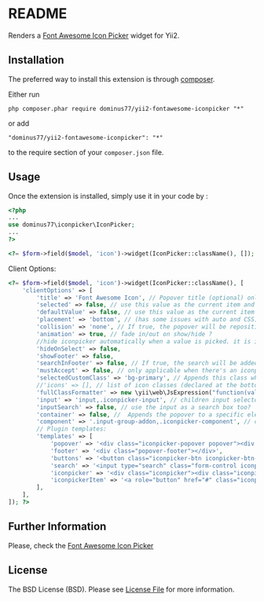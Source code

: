 README
======
Renders a [Font Awesome Icon Picker](https://itsjavi.com/fontawesome-iconpicker/) widget for Yii2.

Installation
------------

The preferred way to install this extension is through [composer](http://getcomposer.org/download/).

Either run

```
php composer.phar require dominus77/yii2-fontawesome-iconpicker "*"
```

or add

```
"dominus77/yii2-fontawesome-iconpicker": "*"
```

to the require section of your `composer.json` file.


Usage
-----

Once the extension is installed, simply use it in your code by  :

```php
<?php
...
use dominus77\iconpicker\IconPicker;
...
?>

<?= $form->field($model, 'icon')->widget(IconPicker::className(), []); ?>

```

Client Options:
```php
<?= $form->field($model, 'icon')->widget(IconPicker::className(), [
    'clientOptions' => [
        'title' => 'Font Awesome Icon', // Popover title (optional) only if specified in the template
        'selected' => false, // use this value as the current item and ignore the original
        'defaultValue' => false, // use this value as the current item if input or element value is empty
        'placement' => 'bottom', // (has some issues with auto and CSS). auto, top, bottom, left, right
        'collision' => 'none', // If true, the popover will be repositioned to another position when collapses with the window borders
        'animation' => true, // fade in/out on show/hide ?
        //hide iconpicker automatically when a value is picked. it is ignored if mustAccept is not false and the accept button is visible
        'hideOnSelect' => false,
        'showFooter' => false,
        'searchInFooter' => false, // If true, the search will be added to the footer instead of the title'
        'mustAccept' => false, // only applicable when there's an iconpicker-btn-accept button in the popover footer
        'selectedCustomClass' => 'bg-primary', // Appends this class when to the selected item
        //'icons' => [], // list of icon classes (declared at the bottom of this script for maintainability)
        'fullClassFormatter' => new \yii\web\JsExpression("function(val){return 'fa ' + val;}"),
        'input' => 'input,.iconpicker-input', // children input selector
        'inputSearch' => false, // use the input as a search box too?
        'container' => false, //  Appends the popover to a specific element. If not set, the selected element or element parent is used
        'component' => '.input-group-addon,.iconpicker-component', // children component jQuery selector or object, relative to the container element
        // Plugin templates:
        'templates' => [
            'popover' => '<div class="iconpicker-popover popover"><div class="arrow"></div><div class="popover-title"></div><div class="popover-content"></div></div>',
            'footer' => '<div class="popover-footer"></div>',
            'buttons' => '<button class="iconpicker-btn iconpicker-btn-cancel btn btn-default btn-sm">Cancel</button> <button class="iconpicker-btn iconpicker-btn-accept btn btn-primary btn-sm">Accept</button>',
            'search' => '<input type="search" class="form-control iconpicker-search" placeholder="Type to filter" />',
            'iconpicker' => '<div class="iconpicker"><div class="iconpicker-items"></div></div>',
            'iconpickerItem' => '<a role="button" href="#" class="iconpicker-item"><i></i></a>',
        ],
    ],
]); ?>
```
Further Information
-----
Please, check the [Font Awesome Icon Picker](https://itsjavi.com/fontawesome-iconpicker/)

License
-----
The BSD License (BSD). Please see [License File](https://github.com/Dominus77/yii2-fontawesome-iconpicker/blob/master/LICENSE.md) for more information.